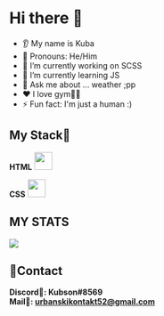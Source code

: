 # Hi there 👋
* 👂 My name is Kuba
* 👩 Pronouns: He/Him
* 🔭 I’m currently working on SCSS
* 🌱 I’m currently learning JS
* 💬 Ask me about ... weather ;pp
* ❤️ I love gym🏋️‍♂️
* ⚡ Fun fact: I'm just a human :)

## My Stack💼
<span><strong>HTML</strong></span>
            <img height="32" src="https://cdn.jsdelivr.net/gh/devicons/devicon/icons/html5/html5-original.svg">
            
<span><strong>CSS</strong></span>
            <img height="32px" src="https://cdn.jsdelivr.net/gh/devicons/devicon/icons/css3/css3-original.svg">

## MY STATS
<img src="https://github-readme-stats.vercel.app/api?username=kubson52&show_icons=true&theme=dark"/>

## 🎇Contact
**Discord🏹: Kubson#8569**
<br>
**Mail📩: urbanskikontakt52@gmail.com**
